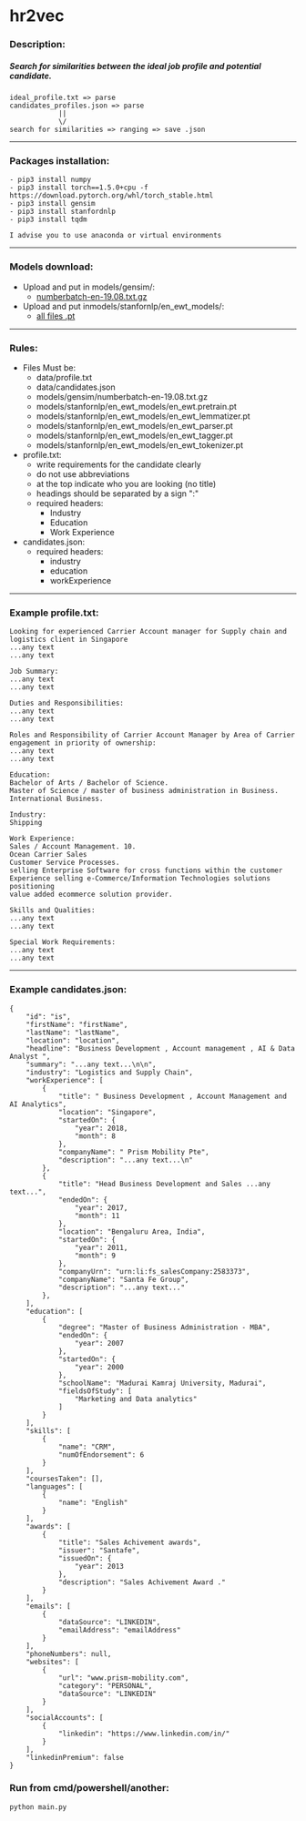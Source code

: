 # hr2vec

### Description:
##### Search for similarities between the ideal job profile and potential candidate.
```
ideal_profile.txt => parse 
candidates_profiles.json => parse
            ||
            \/
search for similarities => ranging => save .json
```
___
### Packages installation:
```
- pip3 install numpy
- pip3 install torch==1.5.0+cpu -f https://download.pytorch.org/whl/torch_stable.html
- pip3 install gensim
- pip3 install stanfordnlp
- pip3 install tqdm
```

```
I advise you to use anaconda or virtual environments
```
___
### Models download:
- Upload and put in models/gensim/:
    - [numberbatch-en-19.08.txt.gz](https://conceptnet.s3.amazonaws.com/downloads/2019/numberbatch/numberbatch-en-19.08.txt.gz)
- Upload and put inmodels/stanfornlp/en_ewt_models/:
    - [all files .pt](http://nlp.stanford.edu/software/stanfordnlp_models/0.2.0/en_ewt_models.zip)
___
### Rules:
- Files Must be:
    - data/profile.txt
    - data/candidates.json
    - models/gensim/numberbatch-en-19.08.txt.gz
    - models/stanfornlp/en_ewt_models/en_ewt.pretrain.pt
    - models/stanfornlp/en_ewt_models/en_ewt_lemmatizer.pt
    - models/stanfornlp/en_ewt_models/en_ewt_parser.pt
    - models/stanfornlp/en_ewt_models/en_ewt_tagger.pt
    - models/stanfornlp/en_ewt_models/en_ewt_tokenizer.pt
- profile.txt:
    - write requirements for the candidate clearly
    - do not use abbreviations
    - at the top indicate who you are looking (no title)
    - headings should be separated by a sign ":"
    - required headers:
        - Industry
        - Education
        - Work Experience
- candidates.json:
    - required headers:
        - industry
        - education
        - workExperience
___
### Example profile.txt:
```
Looking for experienced Carrier Account manager for Supply chain and logistics client in Singapore
...any text
...any text

Job Summary:
...any text
...any text

Duties and Responsibilities:
...any text
...any text

Roles and Responsibility of Carrier Account Manager by Area of Carrier engagement in priority of ownership:
...any text
...any text

Education:
Bachelor of Arts / Bachelor of Science. 
Master of Science / master of business administration in Business.
International Business.

Industry:
Shipping

Work Experience:
Sales / Account Management. 10.
Ocean Carrier Sales
Customer Service Processes.
selling Enterprise Software for cross functions within the customer
Experience selling e-Commerce/Information Technologies solutions positioning
value added ecommerce solution provider.

Skills and Qualities:
...any text
...any text

Special Work Requirements:
...any text
...any text
```
___
### Example candidates.json:
```
{
    "id": "is",
    "firstName": "firstName",
    "lastName": "lastName",
    "location": "location",
    "headline": "Business Development , Account management , AI & Data Analyst ",
    "summary": "...any text...\n\n",
    "industry": "Logistics and Supply Chain",
    "workExperience": [
        {
            "title": " Business Development , Account Management and AI Analytics",
            "location": "Singapore",
            "startedOn": {
                "year": 2018,
                "month": 8
            },
            "companyName": " Prism Mobility Pte",
            "description": "...any text...\n"
        },
        {
            "title": "Head Business Development and Sales ...any text...",
            "endedOn": {
                "year": 2017,
                "month": 11
            },
            "location": "Bengaluru Area, India",
            "startedOn": {
                "year": 2011,
                "month": 9
            },
            "companyUrn": "urn:li:fs_salesCompany:2583373",
            "companyName": "Santa Fe Group",
            "description": "...any text..."
        },        
    ],
    "education": [
        {
            "degree": "Master of Business Administration - MBA",
            "endedOn": {
                "year": 2007
            },
            "startedOn": {
                "year": 2000
            },
            "schoolName": "Madurai Kamraj University, Madurai",
            "fieldsOfStudy": [
                "Marketing and Data analytics"
            ]
        }
    ],
    "skills": [
        {
            "name": "CRM",
            "numOfEndorsement": 6
        }
    ],
    "coursesTaken": [],
    "languages": [
        {
            "name": "English"
        }
    ],
    "awards": [
        {
            "title": "Sales Achivement awards",
            "issuer": "Santafe",
            "issuedOn": {
                "year": 2013
            },
            "description": "Sales Achivement Award ."
        }
    ],
    "emails": [
        {
            "dataSource": "LINKEDIN",
            "emailAddress": "emailAddress"
        }
    ],
    "phoneNumbers": null,
    "websites": [
        {
            "url": "www.prism-mobility.com",
            "category": "PERSONAL",
            "dataSource": "LINKEDIN"
        }
    ],
    "socialAccounts": [
        {
            "linkedin": "https://www.linkedin.com/in/"
        }
    ],
    "linkedinPremium": false
}
```
### Run from cmd/powershell/another:
```
python main.py
```